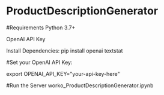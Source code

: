 # ProductDescriptionGenerator

#Requirements
Python 3.7+

OpenAI API Key

Install Dependencies:
pip install openai textstat

#Set your OpenAI API Key:

export OPENAI_API_KEY="your-api-key-here"

#Run the Server
worko_ProductDescriptionGenerator.ipynb
